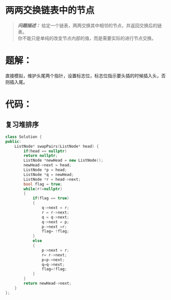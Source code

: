 # 两两交换链表中的节点

> ***问题描述：***
>给定一个链表，两两交换其中相邻的节点，并返回交换后的链表。  
>你不能只是单纯的改变节点内部的值，而是需要实际的进行节点交换。 

 

# 题解：
直接模拟，维护头尾两个指针，设置标志位，标志位指示要头插的时候插入头，否则插入尾。
  
  
# 代码：
## 复习堆排序
```C++
class Solution {
public:
    ListNode* swapPairs(ListNode* head) {
        if(head == nullptr)
        return nullptr;
        ListNode *newHead = new ListNode();
        newHead->next = head;
        ListNode *p = head;
        ListNode *q = newHead;
        ListNode *r = head->next;
        bool flag = true;
        while(r!=nullptr)
        {
            if(flag == true)
            {
                q->next = r;
                r = r->next;
                q = q->next;
                q->next = p;
                p->next =r;
                flag= !flag; 
            }
            else
            {
                p->next = r;
                r= r->next;
                p=p->next;
                q=q->next;
                flag=!flag;
            }
        } 
        return newHead->next;
    }
};
```
